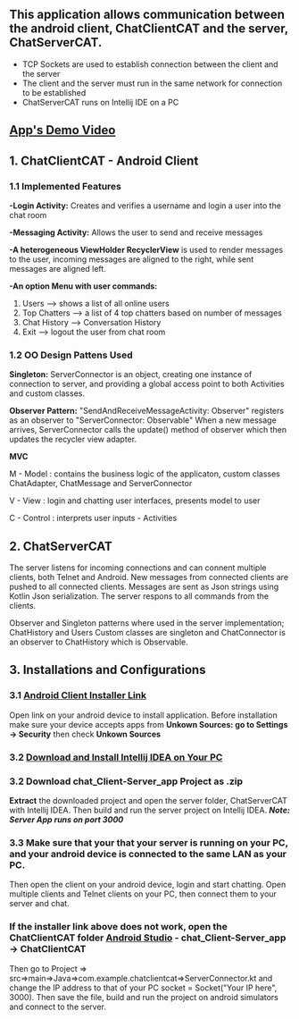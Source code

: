 ## This application allows communication between the android client, ChatClientCAT and the server, ChatServerCAT.
  - TCP Sockets are used to establish connection between the client and the server
  - The client and the server must run in the same network for connection to be established
  - ChatServerCAT runs on Intellij IDE on a PC

## [App's Demo Video](https://photos.app.goo.gl/yaJr15Zni4XN1ZN9A)

 ## 1. ChatClientCAT - Android Client
   ### 1.1 Implemented Features
   
   **-Login Activity:** Creates and verifies a username and login a user into the chat room
    
   **-Messaging Activity:** Allows the user to send and receive messages
    
   **-A heterogeneous ViewHolder RecyclerView** is used to render messages to the user, incoming messages are
      aligned to the right, while sent messages are aligned left.
      
   **-An option Menu with user commands:**  
   1. Users --> shows a list of all online users
   2. Top Chatters --> a list of 4 top chatters based on number of messages
   3. Chat History --> Conversation History
   4. Exit --> logout the user from chat room
   
### 1.2 OO Design Pattens Used
  **Singleton:** ServerConnector is an object, creating one instance of connection to server, and providing a global 
     access point to both Activities and custom classes.

 **Observer Pattern:** "SendAndReceiveMessageActivity: Observer" registers as an observer to "ServerConnector: Observable"
     When a new message arrives, ServerConnector calls the update() method of observer which then updates the recycler view adapter.

 **MVC**
   
   M - Model : contains the business logic of the applicaton, custom classes ChatAdapter, ChatMessage and ServerConnector
   
   V - View  : login and chatting user interfaces, presents model to user
   
   C - Control : interprets user inputs - Activities

## **2. ChatServerCAT**
   The server listens for incoming connections and can connent multiple clients, both Telnet and Android. New messages from connected
   clients are pushed to all connected clients. Messages are sent as Json strings using Kotlin Json serialization.
   The server respons to all commands from the clients.
   
   Observer and Singleton patterns where used in the server implementation; ChatHistory and Users Custom classes are singleton and 
   ChatConnector is an observer to ChatHistory which is Observable.
 
## 3. Installations and Configurations
  ### 3.1  [Android Client Installer Link](https://users.metropolia.fi/~tamanjic/ChatClient.apk)
   Open link on your android device to install application. Before installation make sure your device accepts apps from **Unkown Sources: go to Settings -> Security** then check **Unkown Sources**
  ### 3.2 [Download and Install Intellij IDEA on Your PC](https://www.jetbrains.com/idea/download/#section=windows)
  ### 3.2 Download chat_Client-Server_app  Project as .zip
  **Extract** the downloaded project and open the server folder, ChatServerCAT with Intellij IDEA. Then build and run the server project on Intellij IDEA. ***Note: Server App runs on port 3000***
  ### 3.3 Make sure that your that your server is running on your PC, and your android device is connected to the same LAN as your PC.
  Then open the client on your android device, login and start chatting. Open multiple clients and Telnet clients on your PC, then connect them to your server and chat.
  ### If the installer link above does not work, open the ChatClientCAT folder [Android Studio](https://developer.android.com/studio/?gclid=CjwKCAiAg9rxBRADEiwAxKDTuhCA7u13DRTLlB7YshYc7BZrdnGumbdFia_m33cqwwreesEjzhiG1hoCKygQAvD_BwE) - chat_Client-Server_app -> ChatClientCAT
  Then go to Project => src=>main=>Java=>com.example.chatclientcat=>ServerConnector.kt and change the IP address to that of your PC  socket = Socket("Your IP here", 3000). 
  Then save the file, build and run the project on android simulators and connect to the server.
